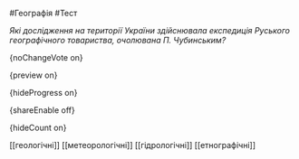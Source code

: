 #Географія #Тест

*Які дослідження на території України здійснювала експедиція Руського географічного товариства, очолювана П. Чубинським?*

{noChangeVote on}

{preview on}

{hideProgress on}

{shareEnable off}

{hideCount on}

[[геологічні]]
[[метеорологічні]]
[[гідрологічні]]
[[етнографічні]]
